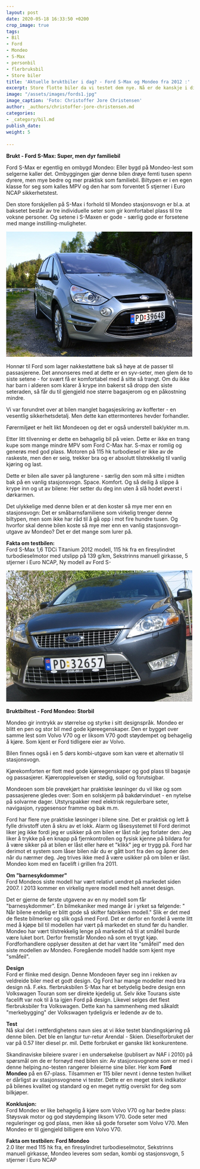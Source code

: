 ```yaml
---
layout: post
date: 2020-05-18 16:33:50 +0200
crop_image: true
tags:
- Bil
- Ford
- Mondeo
- S-Max
- personbil
- flerbruksbil
- Store biler
title: 'Aktuelle bruktbiler i dag? - Ford S-Max og Mondeo fra 2012 :'
excerpt: Store flotte biler da vi testet dem nye. Nå er de kanskje i din prisklasse?
image: "/assets/images/fords1.jpg"
image_caption: 'Foto: Christoffer Jore Christensen'
author: _authors/christoffer-jore-christensen.md
categories:
- _category/bil.md
publish_date: 
weight: 5

---
```

**Brukt - Ford S-Max: Super, men dyr familiebil**

Ford S-Max er egentlig en ombygd Mondeo: Eller bygd på Mondeo-lest som selgerne kaller det. Ombyggingen gjør denne bilen drøye femti tusen spenn dyrere, men mye bedre og mer praktisk som familiebil. Biltypen er i en egen klasse for seg som kalles MPV og den har som forventet 5 stjerner i Euro NCAP sikkerhetstest.

Den store forskjellen på S-Max i forhold til Mondeo stasjonsvogn er bl.a. at baksetet består av tre individuelle seter som gir komfortabel plass til tre voksne personer. Og setene i S-Maxen er gode - særlig gode er forsetene med mange instilling-muligheter.

![](/assets/images/fords3.jpg)

Honnør til Ford som lager nakkestøttene bak så høye at de passer til passasjerene. Det annonseres med at dette er en syv-seter, men glem de to siste setene - for svært få er komfortabel med å sitte så trangt. Om du ikke har barn i alderen som klarer å krype inn bakerst så dropp den siste seteraden, så får du til gjengjeld noe større bagasjerom og en påkostning mindre.

Vi var forundret over at bilen manglet bagasjesikring av kofferter - en vesentlig sikkerhetsdetalj. Men dette kan ettermonteres hevder forhandler.

Førermiljøet er helt likt Mondeoen og det er også understell baklykter m.m.

Etter litt tilvenning er dette en behagelig bil på veien. Dette er ikke en trang kupe som mange mindre MPV som Ford C-Max har. S-max er romlig og generøs med god plass. Motoren på 115 hk turbodiesel er ikke av de raskeste, men den er seig, trekker bra og er absolutt tilstrekkelig til vanlig kjøring og last.

Dette er bilen alle saver på langturene - særlig den som må sitte i midten bak på en vanlig stasjonsvogn. Space. Komfort. Og så deilig å slippe å krype inn og ut av bilene: Her setter du deg inn uten å slå hodet øverst i dørkarmen.

Det ulykkelige med denne bilen er at den koster så mye mer enn en stasjonsvogn: Det er småbarnsfamiliene som virkelig trenger denne biltypen, men som ikke har råd til å gå opp i mot fire hundre tusen. Og hvorfor skal denne bilen koste så mye mer enn en vanlig stasjonsvogn-utgave av Mondeo? Det er det mange som lurer på.

**Fakta om testbilen:**  
Ford S-Max 1,6 TDCi Titanium 2012 modell, 115 hk fra en firesylindret turbodieselmotor med utslipp på 139 g/km, Sekstrinns manuell girkasse, 5 stjerner i Euro NCAP, Ny modell av Ford S-

![](/assets/images/fordm.jpg)

**Bruktbiltest - Ford Mondeo: Storbil**

Mondeo gir inntrykk av størrelse og styrke i sitt designspråk. Mondeo er blitt en pen og stor bil med gode kjøreegenskaper. Den er bygget over samme lest som Volvo V70 og er liksom V70 godt støydempet og behagelig å kjøre. Som kjent er Ford tidligere eier av Volvo.

Bilen finnes også i en 5 dørs kombi-utgave som kan være et alternativ til stasjonsvogn.

Kjørekomforten er flott med gode kjøreegenskaper og god plass til bagasje og passasjerer. Kjøreropplevelsen er stødig, solid og forutsigbar.

Mondeoen som ble prøvekjørt har praktiske løsninger du vil like og som passasjerene gledes over: Som en solskjerm på bakdørvinduet - en nytelse på solvarme dager. Utstyrspakker med elektrisk regulerbare seter, navigasjon, ryggesensor framme og bak m.m.

Ford har flere nye praktiske løsninger i bilene sine. Det er praktisk og lett å fylle drivstoff uten å skru av et lokk. Alarm og låsesystemet til Ford derimot liker jeg ikke fordi jeg er usikker på om bilen er låst når jeg forlater den: Jeg liker å trykke på en knapp på fjernkontrollen og fysisk kjenne på bildøra for å være sikker på at bilen er låst eller høre et "klikk" jeg er trygg på. Ford har derimot et system som låser bilen når du er gått bort fra den og åpner den når du nærmer deg. Jeg trives ikke med å være usikker på om bilen er låst.  
Mondeo kom med en facelift i grillen fra 2011.

**Om "barnesykdommer"**  
Ford Mondeos siste modell har vært relativt uendret på markedet siden 2007. I 2013 kommer en virkelig nyere modell med helt annet design.

Det er gjerne de første utgavene av en ny modell som får "barnesykdommer". En bilmekaniker med mange år i yrket sa følgende: " Når bilene endelig er blitt gode så skifter fabrikken modell." Slik er det med de fleste bilmerker og slik også med Ford. Det er derfor en fordel å vente litt med å kjøpe bil til modellen har vært på markedet en stund før du handler. Mondeo har vært tilstrekkelig lenge på markedet nå til at småfeil burde være luket bort. Derfor fremstår Mondeo nå som et trygt kjøp. Fordforhandlere opplyser dessiten at det har vært lite "småfeil" med den siste modellen av Mondeo. Foregående modell hadde som kjent mye "småfeil".

**Design**  
Ford er flinke med design. Denne Mondeoen føyer seg inn i rekken av veldreide biler med et godt design. Og Ford har mange modeller med bra design nå. F.eks. flerbruksbilen S-Max har et betydelig bedre design enn Volkswagen Touran som ser direkte kjedelig ut. Selv ikke Tourans siste facelift var nok til å ta igjen Ford på design. Likevel selges det flest flerbruksbiler fra Volkswagen. Dette kan ha sammenheng med såkaldt "merkebygging" der Volkswagen tydeligvis er ledende av de to.

**Test**  
Nå skal det i rettferdighetens navn sies at vi ikke testet blandingskjøring på denne bilen. Det ble en langtur tur-retur Arendal - Skien. Dieselforbruket der var på 0.57 liter diesel pr. mil. Dette forbruket er ganske likt konkurentene.

Skandinaviske bileiere svarer i en undersøkelse (publisert av NAF i 2010) på spørsmål om de er fornøyd med bilen sin: Av stasjonsvognene som er med i denne helping.no-testen rangerer bileierne sine biler. Her kom **Ford Mondeo** på en 67-plass. Tilsammen er 115 biler nevnt i denne testen hvilket er dårligst av stasjonsvognene vi tester. Dette er en meget sterk indikator på bilenes kvalitet og standard og en meget nyttig oversikt for deg som bilkjøper.

**Konklusjon:**  
Ford Mondeo er like behagelig å kjøre som Volvo V70 og har bedre plass: Støysvak motor og god støydemping liksom V70. Gode seter med reguleringer og god plass, men ikke så gode forseter som Volvo V70. Men Mondeo er til gjengjeld billigere enn Volvo V70.

  
**Fakta om testbilen: Ford Mondeo**  
2\.0 liter med 115 hk fra, en firesylindret turbodieselmotor, Sekstrinns manuell girkasse, Mondeo leveres som sedan, kombi og stasjonsvogn, 5 stjerner i Euro NCAP
